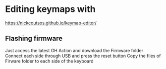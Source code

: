 # Editing keymaps with

https://nickcoutsos.github.io/keymap-editor/


## Flashing firmware
Just access the latest GH Action and download the Firmware folder
Connect each side through USB and press the reset button
Copy the files of Firware folder to each side of the keyboard

